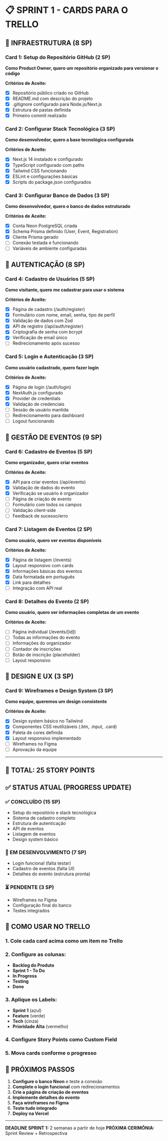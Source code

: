 # 📋 SPRINT 1 - CARDS PARA O TRELLO

## 🔧 INFRAESTRUTURA (8 SP)

### Card 1: Setup do Repositório GitHub (2 SP)
**Como Product Owner, quero um repositório organizado para versionar o código**

**Critérios de Aceite:**
- [x] Repositório público criado no GitHub  
- [x] README.md com descrição do projeto
- [x] .gitignore configurado para Node.js/Next.js
- [x] Estrutura de pastas definida
- [x] Primeiro commit realizado

### Card 2: Configurar Stack Tecnológica (3 SP)
**Como desenvolvedor, quero a base tecnológica configurada**

**Critérios de Aceite:**
- [x] Next.js 14 instalado e configurado
- [x] TypeScript configurado com paths
- [x] Tailwind CSS funcionando
- [x] ESLint e configurações básicas
- [x] Scripts do package.json configurados

### Card 3: Configurar Banco de Dados (3 SP) 
**Como desenvolvedor, quero o banco de dados estruturado**

**Critérios de Aceite:**
- [x] Conta Neon PostgreSQL criada
- [x] Schema Prisma definido (User, Event, Registration)
- [x] Cliente Prisma gerado
- [ ] Conexão testada e funcionando
- [ ] Variáveis de ambiente configuradas

## 🔐 AUTENTICAÇÃO (8 SP)

### Card 4: Cadastro de Usuários (5 SP)
**Como visitante, quero me cadastrar para usar o sistema**

**Critérios de Aceite:**
- [x] Página de cadastro (/auth/register)
- [x] Formulário com nome, email, senha, tipo de perfil
- [x] Validação de dados com Zod
- [x] API de registro (/api/auth/register)
- [x] Criptografia de senha com bcrypt
- [x] Verificação de email único
- [ ] Redirecionamento após sucesso

### Card 5: Login e Autenticação (3 SP)
**Como usuário cadastrado, quero fazer login**

**Critérios de Aceite:**
- [x] Página de login (/auth/login)
- [x] NextAuth.js configurado
- [x] Provider de credentials
- [x] Validação de credenciais
- [ ] Sessão de usuário mantida
- [ ] Redirecionamento para dashboard
- [ ] Logout funcionando

## 📅 GESTÃO DE EVENTOS (9 SP)

### Card 6: Cadastro de Eventos (5 SP)
**Como organizador, quero criar eventos**

**Critérios de Aceite:**
- [x] API para criar eventos (/api/events)
- [x] Validação de dados do evento
- [x] Verificação se usuário é organizador
- [ ] Página de criação de evento
- [ ] Formulário com todos os campos
- [ ] Validação client-side
- [ ] Feedback de sucesso/erro

### Card 7: Listagem de Eventos (2 SP)
**Como usuário, quero ver eventos disponíveis**

**Critérios de Aceite:**
- [x] Página de listagem (/events)
- [x] Layout responsivo com cards
- [x] Informações básicas dos eventos
- [x] Data formatada em português
- [x] Link para detalhes
- [ ] Integração com API real

### Card 8: Detalhes do Evento (2 SP)
**Como usuário, quero ver informações completas de um evento**

**Critérios de Aceite:**
- [ ] Página individual (/events/[id])
- [ ] Todas as informações do evento
- [ ] Informações do organizador
- [ ] Contador de inscrições
- [ ] Botão de inscrição (placeholder)
- [ ] Layout responsivo

## 🎨 DESIGN E UX (3 SP)

### Card 9: Wireframes e Design System (3 SP)
**Como equipe, queremos um design consistente**

**Critérios de Aceite:**
- [x] Design system básico no Tailwind
- [x] Componentes CSS reutilizáveis (.btn, .input, .card)
- [x] Paleta de cores definida
- [x] Layout responsivo implementado
- [ ] Wireframes no Figma
- [ ] Aprovação da equipe

---

## 🎯 TOTAL: 25 STORY POINTS

## ✅ STATUS ATUAL (PROGRESS UPDATE)

### ✅ CONCLUÍDO (15 SP)
- Setup do repositório e stack tecnológica
- Sistema de cadastro completo
- Estrutura de autenticação
- API de eventos
- Listagem de eventos
- Design system básico

### 🔄 EM DESENVOLVIMENTO (7 SP)  
- Login funcional (falta testar)
- Cadastro de eventos (falta UI)
- Detalhes do evento (estrutura pronta)

### ⏳ PENDENTE (3 SP)
- Wireframes no Figma
- Configuração final do banco
- Testes integrados

## 📱 COMO USAR NO TRELLO

### 1. Cole cada card acima como um item no Trello
### 2. Configure as colunas:
- **Backlog do Produto**
- **Sprint 1 - To Do** 
- **In Progress**
- **Testing** 
- **Done**

### 3. Aplique os Labels:
- **Sprint 1** (azul)
- **Feature** (verde)
- **Tech** (cinza)
- **Prioridade Alta** (vermelho)

### 4. Configure Story Points como Custom Field

### 5. Mova cards conforme o progresso

## 🚀 PRÓXIMOS PASSOS

1. **Configure o banco Neon** e teste a conexão
2. **Complete o login funcional** com redirecionamentos
3. **Crie a página de criação de eventos**
4. **Implemente detalhes do evento**
5. **Faça wireframes no Figma**
6. **Teste tudo integrado**
7. **Deploy na Vercel**

---
**DEADLINE SPRINT 1:** 2 semanas a partir de hoje
**PRÓXIMA CERIMÔNIA:** Sprint Review + Retrospectiva

